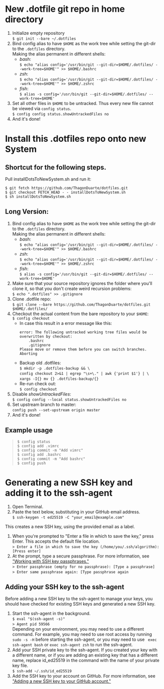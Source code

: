 # New .dotfile git repo in home directory

1. Initialize empty repository  
```$ git init --bare ~/.dotfiles``` 
2. Bind config alias to have ```$HOME``` as the work tree while setting the git-dir to the ```.dotfiles``` directory.  
Making the alias permanent in different shells:
    * _bash_:  
    ```$ echo "alias config='/usr/bin/git --git-dir=$HOME/.dotfiles/ --work-tree=$HOME'" >> $HOME/.bashrc```
    * _zsh_:  
    ```$ echo "alias config='/usr/bin/git --git-dir=$HOME/.dotfiles/ --work-tree=$HOME'" >> $HOME/.zshrc```
    * _fish_:  
    ```$ alias -s config='/usr/bin/git --git-dir=$HOME/.dotfiles/ --work-tree=$HOME'```
3. Set all other files in ```$HOME``` to be untracked. Thus every new file cannot be viewed via ```config status```.  
```$ config config status.showUntrackedFiles no```
4. And it's done! 

# Install this .dotfiles repo onto new System
## Shortcut for the following steps. 
Pull installDotsToNewSystem.sh and run it:  
```
$ git fetch https://github.com/ThagonDuarte/dotfiles.git 
$ git checkout FETCH_HEAD - - installDotsToNewSystem.sh
$ sh installDotsToNewSystem.sh
```

## Long Version:
1. Bind config alias to have ```$HOME``` as the work tree while setting the git-dir to the ```.dotfiles``` directory.  
Making the alias permanent in different shells:
    * _bash_:  
    ```$ echo "alias config='/usr/bin/git --git-dir=$HOME/.dotfiles/ --work-tree=$HOME'" >> $HOME/.bashrc```
    * _zsh_:  
    ```$ echo "alias config='/usr/bin/git --git-dir=$HOME/.dotfiles/ --work-tree=$HOME'" >> $HOME/.zshrc```
    * _fish_:  
    ```$ alias -s config='/usr/bin/git --git-dir=$HOME/.dotfiles/ --work-tree=$HOME'```
2. Make sure that your source repository ignores the folder where you'll clone it, so that you don't create weird recursion problems:  
```$ echo ".dotfiles" >> .gitignore```
3. Clone .dotfile repo:  
```$ git clone --bare https://github.com/ThagonDuarte/dotfiles.git $HOME/.dotfiles/```
4. Checkout the actual content from the bare repository to your ```$HOME```:  
```$ config checkout```  
    - In case this result in a error message like this:  
        ```
        error: The following untracked working tree files would be overwritten by checkout:
            .bashrc
            .gitignore
        Please move or remove them before you can switch branches.
        Aborting
        ``` 
    - Backup old .dotfiles:  
    ```$ mkdir -p .dotfiles-backup && \```  
    ```config checkout 2>&1 | egrep "\s+\." | awk {'print $1'} | \```  
    ```xargs -I{} mv {} .dotfiles-backup/{}```  
    - Re-run check out:     
```$ config checkout```
4. Disable _showUntrackedFiles_:  
```$ config config --local status.showUntrackedFiles no```  
5. Set upstream branch to master:  
```config push --set-upstream origin master```
6. And it's done! 

## Example usage

> ```$ config status```  
```$ config add .vimrc```  
```$ config commit -m "Add vimrc"```  
```$ config add .bashrc```  
```$ config commit -m "Add bashrc"```  
```$ config push```   

# Generating a new SSH key and adding it to the ssh-agent

1. Open Terminal.
2. Paste the text below, substituting in your GitHub email address.  
```$ ssh-keygen -t ed25519 -C "your_email@example.com"```  

This creates a new SSH key, using the provided email as a label.

1. When you're prompted to "Enter a file in which to save the key," press Enter. This accepts the default file location.  
```> Enter a file in which to save the key (/home/you/.ssh/algorithm): [Press enter]```  
2. At the prompt, type a secure passphrase. For more information, see ["Working with SSH key passphrases."](https://docs.github.com/en/articles/working-with-ssh-key-passphrases)  
```> Enter passphrase (empty for no passphrase): [Type a passphrase]```  
```> Enter same passphrase again: [Type passphrase again ```  

## Adding your SSH key to the ssh-agent
Before adding a new SSH key to the ssh-agent to manage your keys, you should have checked for existing SSH keys and generated a new SSH key.

1. Start the ssh-agent in the background.  
```$ eval "$(ssh-agent -s)"```  
```> Agent pid 59566```  
Depending on your environment, you may need to use a different command. For example, you may need to use root access by running ``` sudo -s -H```  before starting the ssh-agent, or you may need to use ``` exec ssh-agent bash```  or ```exec ssh-agent zsh```  to run the ssh-agent.
2. Add your SSH private key to the ssh-agent. If you created your key with a different name, or if you are adding an existing key that has a different name, replace id_ed25519 in the command with the name of your private key file.  
```$ ssh-add ~/.ssh/id_ed25519```
3. Add the SSH key to your account on GitHub. For more information, see ["Adding a new SSH key to your GitHub account."](https://docs.github.com/en/github/authenticating-to-github/adding-a-new-ssh-key-to-your-github-account)
